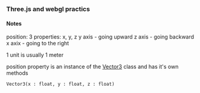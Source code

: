 ### Three.js and webgl practics

#### Notes
position: 3 properties: x, y, z
  y axis - going upward
  z axis - going backward
  x axix - going to the right

1 unit is usually 1 meter

position property is an instance of the [Vector3](https://threejs.org/docs/#api/en/math/Vector3) class and has it's own methods

`Vector3(x : float, y : float, z : float)`
